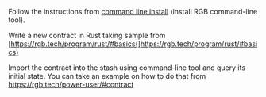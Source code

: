 Follow the instructions from [command line install](https://rgb.tech/install/#cmd) (install RGB command-line tool).

Write a new contract in Rust taking sample from [https://rgb.tech/program/rust/#basics(]https://rgb.tech/program/rust/#basics)

Import the contract into the stash using command-line tool and query its initial state. You can take an example on how to do that from https://rgb.tech/power-user/#contract
